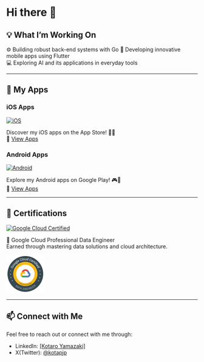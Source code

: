 # Hi there 👋

## 💡 What I’m Working On
⚙️ Building robust back-end systems with Go
🔭 Developing innovative mobile apps using Flutter  
💻 Exploring AI and its applications in everyday tools  

---

## 🌟 **My Apps**
### iOS Apps
[![iOS](https://img.shields.io/badge/iOS-Apps-blue?style=flat-square&logo=apple)](https://apps.apple.com/jp/developer/kotaro-yamazaki/id1701632846)

Discover my iOS apps on the App Store! 🎨✨  
🔗 [View Apps](https://apps.apple.com/jp/developer/kotaro-yamazaki/id1701632846)

### Android Apps
[![Android](https://img.shields.io/badge/Android-Apps-green?style=flat-square&logo=android)](https://play.google.com/store/developer?id=torako)

Explore my Android apps on Google Play! 🎮🎉  
🔗 [View Apps](https://play.google.com/store/developer?id=torako)

---

## 🏅 **Certifications**

[![Google Cloud Certified](https://img.shields.io/badge/Google%20Cloud-Certified%20Professional%20Data%20Engineer-blue?style=flat-square&logo=googlecloud)](https://www.credential.net/009db8b7-1de8-400a-9535-0c24eaf015a7?key=219d0897f9f6aa854144d33d771aa43de05f1e22a3883ad3f6a7f469cfac9cfa)

📜 Google Cloud Professional Data Engineer  
Earned through mastering data solutions and cloud architecture.

<a href = "https://www.credential.net/009db8b7-1de8-400a-9535-0c24eaf015a7?key=219d0897f9f6aa854144d33d771aa43de05f1e22a3883ad3f6a7f469cfac9cfa">
<img src="certifications/google-cloud-certified-professional-data-engineer.png" width="100" height="100">
</a>

---


## 📫 **Connect with Me**
Feel free to reach out or connect with me through:  
- LinkedIn: [[Kotaro Yamazaki]](https://www.linkedin.com/in/kotaro-yamazaki-60a491169/)  
- X(Twitter): [@kotapjp](https://x.com/kotapJP)
